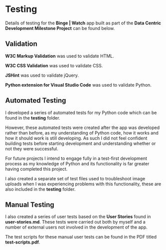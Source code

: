 # Testing

Details of testing for the **Binge | Watch** app built as part of the **Data Centric Development Milestone Project** can be found below.

## Validation

**W3C Markup Validation** was used to validate HTML.

**W3C CSS Validation** was used to validate CSS.

**JSHint** was used to validate jQuery.

**Python extension for Visual Studio Code** was used to validate Python.

## Automated Testing

I developed a series of automated tests for my Python code which can be found in the **testing** folder.

However, these automated tests were created after the app was developed rather than before, as my understanding of Python code, how it works and how it should work is still developing. As such I did not feel confident building tests before starting development and understanding whether or not they were successful.

For future projects I intend to engage fully in a test-first development process as my knowledge of Python and its functionality is far greater having completed this project.

I also created a separate set of test files used to troubleshoot image uploads when I was experiencing problems with this functionality, these are also included in the **testing** folder.

## Manual Testing

I also created a series of user tests based on the **User Stories** found in **user-stories.md**. These tests were carried out both by myself and a number of external users not involved in the development of the app.

The test scripts for these manual user tests can be found in the PDF titled **test-scripts.pdf**.
